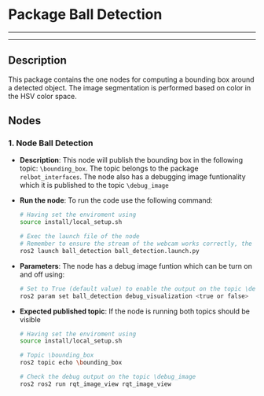 # Package Ball Detection
---
---
## Description

This package contains the one nodes for computing a bounding box around a detected object. The image segmentation is performed based on color in the HSV color space. 

## Nodes

### 1. Node Ball Detection 
 - **Description**: This node will publish the bounding box in the following topic: ```\bounding_box```. The topic belongs to the package ```relbot_interfaces```. The node also has a debugging image funtionality which it is published to the topic ```\debug_image```
   
- **Run the node**: To run the code use the following command:

   ```bash
   # Having set the enviroment using 
   source install/local_setup.sh

   # Exec the launch file of the node
   # Remember to ensure the stream of the webcam works correctly, the launch file will run the cam2image node.
   ros2 launch ball_detection ball_detection.launch.py
   ```

- **Parameters**: The node has a debug image funtion which can be turn on and off using:

   ```bash
   # Set to True (default value) to enable the output on the topic \debug_image
   ros2 param set ball_detection debug_visualization <true or false>
   ```
   
- **Expected published topic**: If the node is running both topics should be visible

   ```bash
   # Having set the enviroment using 
   source install/local_setup.sh

   # Topic \bounding_box
   ros2 topic echo \bounding_box

   # Check the debug output on the topic \debug_image
   ros2 ros2 run rqt_image_view rqt_image_view
   ```